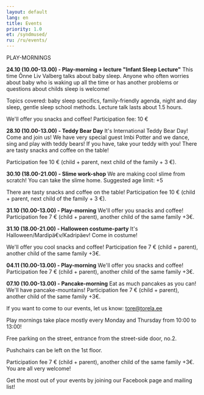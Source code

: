```yaml
---
layout: default
lang: en
title: Events
priority: 1.0
et: /syndmused/
ru: /ru/events/
---
```

PLAY-MORNINGS


**24.10 (10.00-13.00) - Play-morning + lecture "Infant Sleep Lecture"**
This time Õnne Liv Valberg talks about baby sleep. Anyone who often worries about baby who is waking up all the time or has another problems or questions about childs sleep is welcome!

Topics covered: baby sleep specifics, family-friendly agenda, night and day sleep, gentle sleep school methods. Lecture talk lasts about 1.5 hours.

We'll offer you snacks and coffee!
Participation fee: 10 €


**28.10 (10.00-13.00) - Teddy Bear Day**
It's International Teddy Bear Day! Come and join us! We have very special guest Imbi Potter and we dance, sing and play with teddy bears! If you have, take your teddy with you! 
There are tasty snacks and coffee on the table! 

Participation fee 10 € (child + parent, next child of the family + 3 €).


**30.10 (18.00-21.00) - Slime work-shop**
We are making cool slime from scratch! You can take the slime home. 
Suggested age limit: +5

There are tasty snacks and coffee on the table! 
Participation fee 10 € (child + parent, next child of the family + 3 €).


**31.10 (10.00-13.00) - Play-morning**
We'll offer you snacks and coffee!
Participation fee 7 € (child + parent), another child of the same family +3€.


**31.10 (18.00-21.00) - Halloween costume-party**
It's Halloween/Mardipä€v/Kadripäev! 
Come in costume! 

We'll offer you cool snacks and coffee!
Participation fee 7 € (child + parent), another child of the same family +3€.


**04.11 (10.00-13.00) - Play-morning**
We'll offer you snacks and coffee!
Participation fee 7 € (child + parent), another child of the same family +3€.


**07.10 (10.00-13.00) - Pancake-morning**
Eat as much pancakes as you can! We'll have pancake-mountains!
Participation fee 7 € (child + parent), another child of the same family +3€.



If you want to come to our events, let us know: tore@torela.ee

Play mornings take place mostly every Monday and Thursday from 10:00 to 13:00!

Free parking on the street, entrance from the street-side door, no.2. 

Pushchairs can be left on the 1st floor.

Participation fee 7 € (child + parent), another child of the same family +3€. You are all very welcome!


Get the most out of your events by joining our Facebook page and mailing list!
